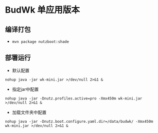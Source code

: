 # BudWk 单应用版本

## 编译打包

* `mvn package nutzboot:shade`

## 部署运行

* 默认配置 

`nohup java -jar wk-mini.jar >/dev/null 2>&1 &`

* 指定jar中配置 

`nohup java -jar -Dnutz.profiles.active=pro -Xmx450m wk-mini.jar >/dev/null 2>&1 &`

* 加载文件夹中配置 

`nohup java -jar -Dnutz.boot.configure.yaml.dir=/data/budwk/ -Xmx450m wk-mini.jar >/dev/null 2>&1 &`
